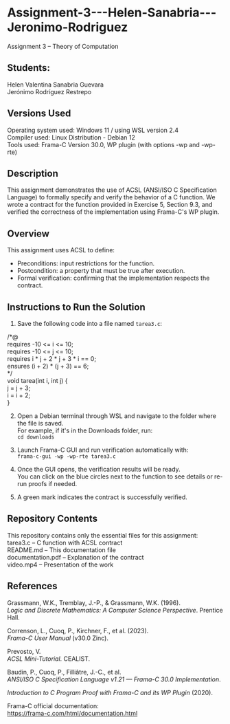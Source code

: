 # Assignment-3---Helen-Sanabria---Jeronimo-Rodriguez
Assignment 3 – Theory of Computation

## Students:
Helen Valentina Sanabria Guevara  
Jerónimo Rodríguez Restrepo

## Versions Used
  Operating system used: Windows 11 / using WSL version 2.4  
  Compiler used: Linux Distribution - Debian 12  
  Tools used: Frama-C Version 30.0, WP plugin (with options -wp and -wp-rte)

## Description
This assignment demonstrates the use of ACSL (ANSI/ISO C Specification Language) to formally specify and verify the behavior of a C function. We wrote a contract for the function provided in Exercise 5, Section 9.3, and verified the correctness of the implementation using Frama-C's WP plugin.

## Overview
This assignment uses ACSL to define:
  - Preconditions: input restrictions for the function.
  - Postcondition: a property that must be true after execution.
  - Formal verification: confirming that the implementation respects the contract.

## Instructions to Run the Solution
1. Save the following code into a file named `tarea3.c`:

/*@  
  requires -10 <= i <= 10;  
  requires -10 <= j <= 10;  
  requires i * j + 2 * j + 3 * i == 0;  
  ensures (i + 2) * (j + 3) == 6;  
*/  
void tarea(int i, int j) {  
  j = j + 3;  
  i = i + 2;  
}

2. Open a Debian terminal through WSL and navigate to the folder where the file is saved.  
   For example, if it's in the Downloads folder, run:  
   `cd downloads`

3. Launch Frama-C GUI and run verification automatically with:  
   `frama-c-gui -wp -wp-rte tarea3.c`

4. Once the GUI opens, the verification results will be ready.  
   You can click on the blue circles next to the function to see details or re-run proofs if needed.

5. A green mark indicates the contract is successfully verified.

## Repository Contents
This repository contains only the essential files for this assignment:  
  tarea3.c – C function with ACSL contract  
  README.md – This documentation file  
  documentation.pdf – Explanation of the contract  
  video.mp4 – Presentation of the work

## References
Grassmann, W.K., Tremblay, J.-P., & Grassmann, W.K. (1996).  
*Logic and Discrete Mathematics: A Computer Science Perspective*. Prentice Hall.

Correnson, L., Cuoq, P., Kirchner, F., et al. (2023).  
*Frama-C User Manual* (v30.0 Zinc).

Prevosto, V.  
*ACSL Mini-Tutorial*. CEALIST.

Baudin, P., Cuoq, P., Filliâtre, J.-C., et al.  
*ANSI/ISO C Specification Language v1.21 — Frama-C 30.0 Implementation*.

*Introduction to C Program Proof with Frama-C and its WP Plugin* (2020).

Frama-C official documentation:  
https://frama-c.com/html/documentation.html
